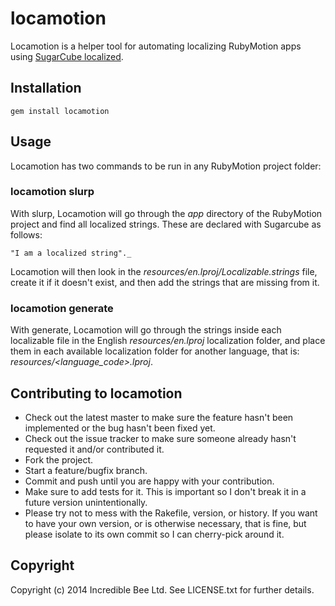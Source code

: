 # locamotion

Locamotion is a helper tool for automating localizing RubyMotion apps using [SugarCube localized](https://github.com/rubymotion/sugarcube).

## Installation
    gem install locamotion

## Usage

Locamotion has two commands to be run in any RubyMotion project folder:

### locamotion slurp

With slurp, Locamotion will go through the _app_ directory of the RubyMotion project and find all localized strings. These are declared with Sugarcube as follows:

    "I am a localized string"._

Locamotion will then look in the _resources/en.lproj/Localizable.strings_ file, create it if it doesn't exist, and then add the strings that are missing from it.

### locamotion generate

With generate, Locamotion will go through the strings inside each localizable file in the English _resources/en.lproj_ localization folder, and place them in each available localization folder for another language, that is: _resources/<language_code>.lproj_.


## Contributing to locamotion
 
* Check out the latest master to make sure the feature hasn't been implemented or the bug hasn't been fixed yet.
* Check out the issue tracker to make sure someone already hasn't requested it and/or contributed it.
* Fork the project.
* Start a feature/bugfix branch.
* Commit and push until you are happy with your contribution.
* Make sure to add tests for it. This is important so I don't break it in a future version unintentionally.
* Please try not to mess with the Rakefile, version, or history. If you want to have your own version, or is otherwise necessary, that is fine, but please isolate to its own commit so I can cherry-pick around it.

## Copyright

Copyright (c) 2014 Incredible Bee Ltd. See LICENSE.txt for
further details.

